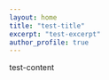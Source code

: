 ```yaml
---
layout: home
title: "test-title"
excerpt: "test-excerpt"
author_profile: true
---
```


test-content
